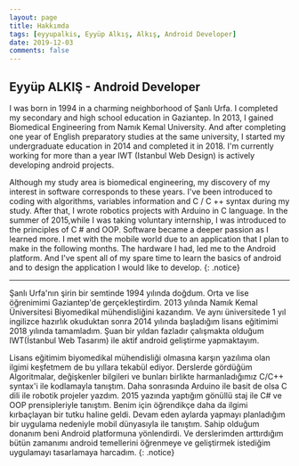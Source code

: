 ```yaml
---
layout: page
title: Hakkımda
tags: [eyyupalkis, Eyyüp Alkış, Alkış, Android Developer]
date: 2019-12-03
comments: false
---
```


## Eyyüp ALKIŞ - Android Developer

I was born in 1994 in a charming neighborhood of Şanlı Urfa. I completed my secondary and high school education in Gaziantep. In 2013, I gained Biomedical Engineering from Namık Kemal University. And after completing one year of English preparatory studies at the same university, I started my undergraduate education in 2014 and completed it in 2018. I'm currently working for more than a year IWT (Istanbul Web Design) is actively developing android projects.

Although my study area is biomedical engineering, my discovery of my interest in software corresponds to these years. I've been introduced to coding with algorithms, variables information and C / C ++ syntax during my study. After that, I wrote robotics projects with Arduino in C language. In the summer of 2015,while I was taking voluntary internship, I was introduced to the principles of C # and OOP. Software became a deeper passion as I learned more. I met with the mobile world due to an application that I plan to make in the following months. The hardware I had, led me to the Android platform. And I've spent all of my spare time to learn the basics of android and to design the application I would like to develop.
{: .notice}

----

Şanlı Urfa'nın şirin bir semtinde 1994 yılında doğdum. Orta ve lise öğrenimimi Gaziantep'de gerçekleştirdim. 2013 yılında Namık Kemal Üniversitesi Biyomedikal mühendisliğini kazandım. Ve aynı üniversitede 1 yıl ingilizce hazırlık okuduktan sonra 2014 yılında başladığım lisans eğitimimi 2018 yılında tamamladım. Şuan bir yıldan fazladır çalışmakta olduğum IWT(İstanbul Web Tasarım) ile aktif android geliştirme yapmaktayım.


Lisans eğitimim biyomedikal mühendisliği olmasına karşın yazılıma olan ilgimi keşfetmem de bu
yıllara tekabül ediyor. Derslerde gördüğüm Algoritmalar, değişkenler bilgileri ve bunları birlikte harmanladığımız C/C++ syntax'i  ile kodlamayla tanıştım. Daha sonrasında Arduino ile basit de olsa C dili ile robotik projeler yazdım. 2015 yazında yaptığım gönüllü staj ile C# ve OOP prensipleriyle tanıştım. Benim için öğrendikçe daha da ilgimi kırbaçlayan bir tutku haline geldi. Devam eden aylarda yapmayı planladığım bir uygulama nedeniyle mobil dünyasıyla ile tanıştım. Sahip olduğum donanım beni Android platformuna yönlendirdi. Ve derslerimden arttırdığım bütün zamanımı android temellerini öğrenmeye ve geliştirmek istediğim uygulamayı tasarlamaya harcadım.
{: .notice}


